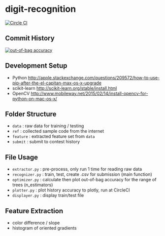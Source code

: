 # digit-recognition
[![Circle CI](https://circleci.com/gh/jbytw/digit-recognition.svg?style=shield)](https://circleci.com/gh/jbytw/digit-recognition)

## Commit History
[![out-of-bag accuracy](https://plot.ly/~jbytw/16/random-forest.png)](https://plot.ly/~jbytw/16/random-forest)

## Development Setup
* Python http://apple.stackexchange.com/questions/209572/how-to-use-pip-after-the-el-capitan-max-os-x-upgrade
* scikit-learn http://scikit-learn.org/stable/install.html
* OpenCV http://www.mobileway.net/2015/02/14/install-opencv-for-python-on-mac-os-x/

## Folder Structure
* `data`    : raw data for training / testing
* `ref`     : collected sample code from the internet
* `feature` : extracted feature set from `data`
* `submit`  : submit to contest history

## File Usage
* `extractor.py`  : pre-process, only run 1 time for reading raw data
* `recognizer.py` : train, test, create .csv for submission (main function)
* `optimizer.py`  : calculate then plot out-of-bag accuracy for the range of trees (n_estimators)
* `plotter.py`    : plot history accuracy to plotly, run at CircleCI
* `displayer.py`  : display train/test file

## Feature Extraction
* color difference / slope
* histogram of oriented gradients
